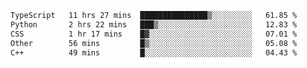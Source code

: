 <!--START_SECTION:waka-->

```txt
TypeScript   11 hrs 27 mins  ███████████████▒░░░░░░░░░   61.85 %
Python       2 hrs 22 mins   ███▒░░░░░░░░░░░░░░░░░░░░░   12.83 %
CSS          1 hr 17 mins    █▓░░░░░░░░░░░░░░░░░░░░░░░   07.01 %
Other        56 mins         █▒░░░░░░░░░░░░░░░░░░░░░░░   05.08 %
C++          49 mins         █░░░░░░░░░░░░░░░░░░░░░░░░   04.43 %
```

<!--END_SECTION:waka-->
